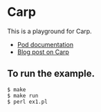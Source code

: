 # Carp

This is a playground for Carp.
- [Pod documentation](https://metacpan.org/pod/Carp)
- [Blog post on Carp](https://www.kianmeng.org/2019/03/perl-modules-of-week-2019-week-09-carp.html)

## To run the example.
```
$ make
$ make run
$ perl ex1.pl
```

